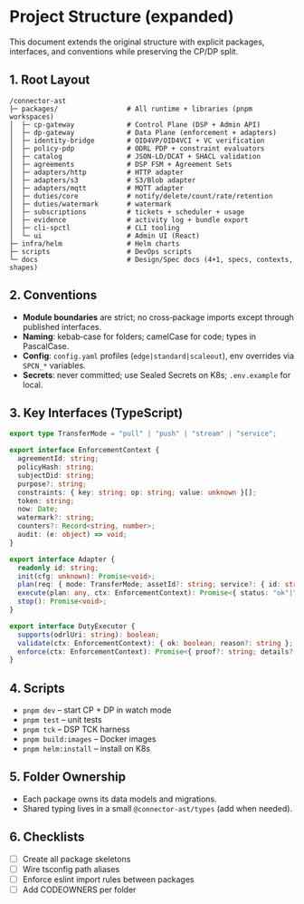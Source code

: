 # Project Structure (expanded)

This document extends the original structure with explicit packages, interfaces, and conventions while preserving the CP/DP split.

## 1. Root Layout
```
/connector-ast
├─ packages/                 # All runtime + libraries (pnpm workspaces)
│  ├─ cp-gateway             # Control Plane (DSP + Admin API)
│  ├─ dp-gateway             # Data Plane (enforcement + adapters)
│  ├─ identity-bridge        # OID4VP/OID4VCI + VC verification
│  ├─ policy-pdp             # ODRL PDP + constraint evaluators
│  ├─ catalog                # JSON-LD/DCAT + SHACL validation
│  ├─ agreements             # DSP FSM + Agreement Sets
│  ├─ adapters/http          # HTTP adapter
│  ├─ adapters/s3            # S3/Blob adapter
│  ├─ adapters/mqtt          # MQTT adapter
│  ├─ duties/core            # notify/delete/count/rate/retention
│  ├─ duties/watermark       # watermark
│  ├─ subscriptions          # tickets + scheduler + usage
│  ├─ evidence               # activity log + bundle export
│  ├─ cli-spctl              # CLI tooling
│  └─ ui                     # Admin UI (React)
├─ infra/helm                # Helm charts
├─ scripts                   # DevOps scripts
└─ docs                      # Design/Spec docs (4+1, specs, contexts, shapes)
```

## 2. Conventions
- **Module boundaries** are strict; no cross‑package imports except through published interfaces.
- **Naming**: kebab‑case for folders; camelCase for code; types in PascalCase.
- **Config**: `config.yaml` profiles (`edge|standard|scaleout`), env overrides via `SPCN_*` variables.
- **Secrets**: never committed; use Sealed Secrets on K8s; `.env.example` for local.

## 3. Key Interfaces (TypeScript)
```ts
export type TransferMode = "pull" | "push" | "stream" | "service";

export interface EnforcementContext {
  agreementId: string;
  policyHash: string;
  subjectDid: string;
  purpose?: string;
  constraints: { key: string; op: string; value: unknown }[];
  token: string;
  now: Date;
  watermark?: string;
  counters?: Record<string, number>;
  audit: (e: object) => void;
}

export interface Adapter {
  readonly id: string;
  init(cfg: unknown): Promise<void>;
  plan(req: { mode: TransferMode; assetId?: string; service?: { id: string; operation?: string } ; constraints: any[] }): Promise<any>;
  execute(plan: any, ctx: EnforcementContext): Promise<{ status: "ok"|"error"; receipt?: object }>;
  stop(): Promise<void>;
}

export interface DutyExecutor {
  supports(odrlUri: string): boolean;
  validate(ctx: EnforcementContext): { ok: boolean; reason?: string };
  enforce(ctx: EnforcementContext): Promise<{ proof?: string; details?: object }>;
}
```

## 4. Scripts
- `pnpm dev` – start CP + DP in watch mode
- `pnpm test` – unit tests
- `pnpm tck` – DSP TCK harness
- `pnpm build:images` – Docker images
- `pnpm helm:install` – install on K8s

## 5. Folder Ownership
- Each package owns its data models and migrations.
- Shared typing lives in a small `@connector-ast/types` (add when needed).

## 6. Checklists
- [ ] Create all package skeletons
- [ ] Wire tsconfig path aliases
- [ ] Enforce eslint import rules between packages
- [ ] Add CODEOWNERS per folder